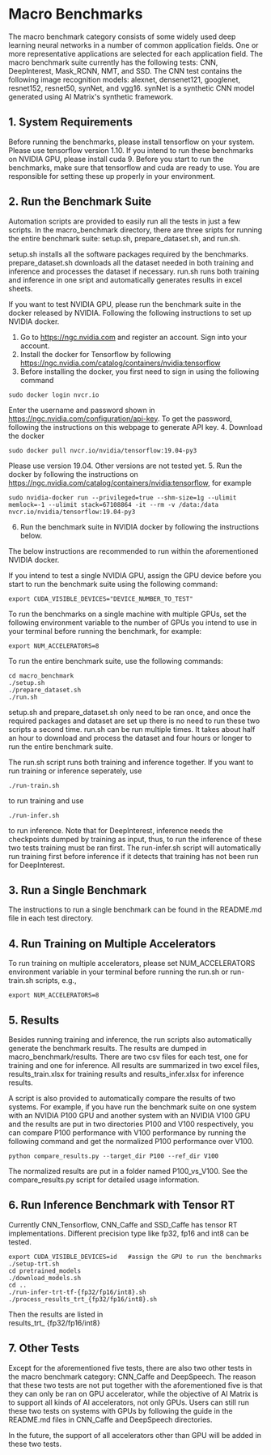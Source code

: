 # Macro Benchmarks

The macro benchmark category consists of some widely used deep learning neural networks in a number of common application fields. One or more representative applications are selected for each application field. The macro benchmark suite currently has the following tests: CNN, DeepInterest, Mask_RCNN, NMT, and SSD. The CNN test contains the following image recognition models: alexnet, densenet121, googlenet, resnet152, resnet50, synNet, and vgg16. synNet is a synthetic CNN model generated using AI Matrix's synthetic framework.

## 1. System Requirements
Before running the benchmarks, please install tensorflow on your system. Please use tensorflow version 1.10. If you intend to run these benchmarks on NVIDIA GPU, please install cuda 9. Before you start to run the benchmarks, make sure that tensorflow and cuda are ready to use. You are responsible for setting these up properly in your environment.

## 2. Run the Benchmark Suite
Automation scripts are provided to easily run all the tests in just a few scripts. In the macro_benchmark directory, there are three sripts for running the entire benchmark suite: setup.sh, prepare_dataset.sh, and run.sh.

setup.sh installs all the software packages required by the benchmarks.
prepare_dataset.sh downloads all the dataset needed in both training and inference and processes the dataset if necessary.
run.sh runs both training and inference in one sript and automatically generates results in excel sheets.

If you want to test NVIDIA GPU, please run the benchmark suite in the docker released by NVIDIA. Following the following instructions to set up NVIDIA docker.
1. Go to https://ngc.nvidia.com and register an account. Sign into your account.
2. Install the docker for Tensorflow by following https://ngc.nvidia.com/catalog/containers/nvidia:tensorflow
3. Before installing the docker, you first need to sign in using the following command
```
sudo docker login nvcr.io
```
Enter the username and password shown in https://ngc.nvidia.com/configuration/api-key. To get the password, following the instructions on this webpage to generate API key.
4. Download the docker
```
sudo docker pull nvcr.io/nvidia/tensorflow:19.04-py3
```
Please use version 19.04. Other versions are not tested yet.
5. Run the docker by following the instructions on https://ngc.nvidia.com/catalog/containers/nvidia:tensorflow, for example
```
sudo nvidia-docker run --privileged=true --shm-size=1g --ulimit memlock=-1 --ulimit stack=67108864 -it --rm -v /data:/data nvcr.io/nvidia/tensorflow:19.04-py3
```
6. Run the benchmark suite in NVIDIA docker by following the instructions below.

The below instructions are recommended to run within the aforementioned NVIDIA docker.

If you intend to test a single NVIDIA GPU, assign the GPU device before you start to run the benchmark suite using the following command:
```
export CUDA_VISIBLE_DEVICES="DEVICE_NUMBER_TO_TEST"
```

To run the benchmarks on a single machine with multiple GPUs, set the following environment variable to the number of GPUs you intend to use in your terminal before running the benchmark, for example:
```
export NUM_ACCELERATORS=8
```

To run the entire benchmark suite, use the following commands:
```
cd macro_benchmark
./setup.sh
./prepare_dataset.sh
./run.sh
```

setup.sh and prepare_dataset.sh only need to be ran once, and once the required packages and dataset are set up there is no need to run these two scripts a second time. run.sh can be run multiple times. It takes about half an hour to download and process the dataset and four hours or longer to run the entire benchmark suite.

The run.sh script runs both training and inference together. If you want to run training or inference seperately, use
```
./run-train.sh
```
to run training and use
```
./run-infer.sh
```
to run inference. Note that for DeepInterest, inference needs the checkpoints dumped by training as input, thus, to run the inference of these two tests training must be ran first. The run-infer.sh script will automatically run training first before inference if it detects that training has not been run for DeepInterest.

## 3. Run a Single Benchmark
The instructions to run a single benchmark can be found in the README.md file in each test directory.

## 4. Run Training on Multiple Accelerators
To run training on multiple accelerators, please set NUM_ACCELERATORS environment variable in your terminal before running the run.sh or run-train.sh scripts, e.g.,
```
export NUM_ACCELERATORS=8
```

## 5. Results
Besides running training and inference, the run scripts also automatically generate the benchmark results. The results are dumped in macro_benchmark/results. There are two csv files for each test, one for training and one for inference. All results are summarized in two excel files, results_train.xlsx for training results and results_infer.xlsx for inference results.

A script is also provided to automatically compare the results of two systems. For example, if you have run the benchmark suite on one system with an NVIDIA P100 GPU and another system with an NVIDIA V100 GPU and the results are put in two directories P100 and V100 respectively, you can compare P100 performance with V100 performance by running the following command and get the normalized P100 performance over V100.
```
python compare_results.py --target_dir P100 --ref_dir V100
```
The normalized results are put in a folder named P100_vs_V100. See the compare_results.py script for detailed usage information.

## 6. Run Inference Benchmark with Tensor RT  
Currently CNN_Tensorflow, CNN_Caffe and SSD_Caffe has tensor RT implementations. Different precision type like fp32, fp16 and int8 can be tested.  
```
export CUDA_VISIBLE_DEVICES=id   #assign the GPU to run the benchmarks  
./setup-trt.sh  
cd pretrained_models 
./download_models.sh
cd ..
./run-infer-trt-tf-{fp32/fp16/int8}.sh  
./process_results_trt_{fp32/fp16/int8}.sh  
```
Then the results are listed in   
   results_trt_ {fp32/fp16/int8} 


## 7. Other Tests
Except for the aforementioned five tests, there are also two other tests in the macro benchmark category: CNN_Caffe and DeepSpeech. The reason that these two tests are not put together with the aforementioned five is that they can only be ran on GPU accelerator, while the objective of AI Matrix is to support all kinds of AI accelerators, not only GPUs. Users can still run these two tests on systems with GPUs by following the guide in the README.md files in CNN_Caffe and DeepSpeech directories.

In the future, the support of all accelerators other than GPU will be added in these two tests.
